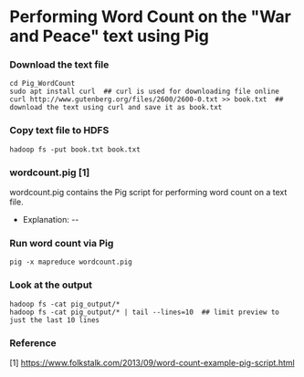 # Performing Word Count on the "War and Peace" text using Pig
### Download the text file
```
cd Pig_WordCount
sudo apt install curl  ## curl is used for downloading file online
curl http://www.gutenberg.org/files/2600/2600-0.txt >> book.txt  ## download the text using curl and save it as book.txt
```

### Copy text file to HDFS
```
hadoop fs -put book.txt book.txt
```

### wordcount.pig [1]
wordcount.pig contains the Pig script for performing word count on a text file.  

- Explanation: --

### Run word count via Pig
```
pig -x mapreduce wordcount.pig
```

### Look at the output
```
hadoop fs -cat pig_output/*
hadoop fs -cat pig_output/* | tail --lines=10  ## limit preview to just the last 10 lines
```

### Reference
[1] https://www.folkstalk.com/2013/09/word-count-example-pig-script.html